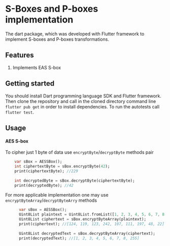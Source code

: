 # S-Boxes and P-boxes implementation

The dart package, which was developed with Flutter framework to implement S-boxes and P-boxes transformations.

## Features

1. Implements EAS S-box

## Getting started

You should install Dart programming language SDK and Flutter framework. Then clone the repository and call in the cloned directory command line `flutter pub get` in order to install dependencies. To run the autotests call `flutter test`.

## Usage

#### AES S-box

To cipher just 1 byte of data use `encryptByte`/`decryptByte` methods pair
```dart
    var sBox = AESSBox();
    int ciphertextByte = sBox.encryptByte(42);
    print(ciphertextByte); //229
    
    int decryptedByte = sBox.decryptByte(ciphertextByte);
    print(decryptedByte); //42
```

For more applicable implementation one may use `encryptByteArray`/`decryptByteArry` methods

```dart
      var sBox = AESSBox();
      Uint8List plaintext = Uint8List.fromList([1, 2, 3, 4, 5, 6, 7, 8, 255]);
      Uint8List ciphertext = sBox.encryptByteArray(plaintext);
      print(ciphertext); //[124, 119, 123, 242, 107, 111, 197, 48, 22]
        
      Uint8List decryptedText = sBox.decryptByteArray(ciphertext);
      print(decryptedText); //[1, 2, 3, 4, 5, 6, 7, 8, 255]
```
